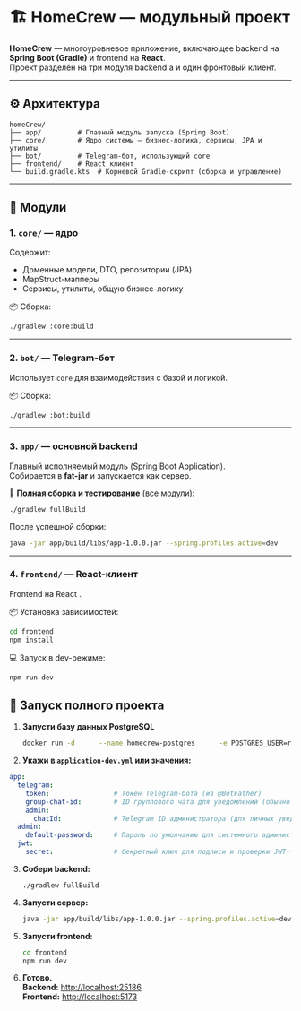 # 🏗️ HomeCrew — модульный проект

**HomeCrew** — многоуровневое приложение, включающее backend на **Spring Boot (Gradle)** и frontend на **React**.  
Проект разделён на три модуля backend'а и один фронтовый клиент.

---

## ⚙️ Архитектура

```
homeCrew/
├── app/         # Главный модуль запуска (Spring Boot)
├── core/        # Ядро системы — бизнес-логика, сервисы, JPA и утилиты
├── bot/         # Telegram-бот, использующий core
├── frontend/    # React клиент
└── build.gradle.kts  # Корневой Gradle-скрипт (сборка и управление)
```

---

## 🧩 Модули

### **1. `core/` — ядро**
Содержит:
- Доменные модели, DTO, репозитории (JPA)
- MapStruct-мапперы
- Сервисы, утилиты, общую бизнес-логику

📦 Сборка:
```bash
./gradlew :core:build
```

---

### **2. `bot/` — Telegram-бот**
Использует `core` для взаимодействия с базой и логикой.

📦 Сборка:
```bash
./gradlew :bot:build
```

---

### **3. `app/` — основной backend**
Главный исполняемый модуль (Spring Boot Application).  
Собирается в **fat-jar** и запускается как сервер.

🚀 **Полная сборка и тестирование** (все модули):
```bash
./gradlew fullBuild
```

После успешной сборки:
```bash
java -jar app/build/libs/app-1.0.0.jar --spring.profiles.active=dev
```

---

### **4. `frontend/` — React-клиент**
Frontend на  React .

📦 Установка зависимостей:
```bash
cd frontend
npm install
```

💻 Запуск в dev-режиме:
```bash
npm run dev
```


## 🧭 Запуск полного проекта

1. **Запусти базу данных PostgreSQL**
   ```bash
   docker run -d      --name homecrew-postgres      -e POSTGRES_USER=root      -e POSTGRES_PASSWORD=root      -e POSTGRES_DB=homecrew_dev      -p 5432:5432      postgres:18
   ```

2. **Укажи в `application-dev.yml` или значения:**

```yaml
app:
  telegram:
    token:                # Токен Telegram-бота (из @BotFather)
    group-chat-id:        # ID группового чата для уведомлений (обычно отрицательное число, например -1001234567890)
    admin:
      chatId:             # Telegram ID администратора (для личных уведомлений и логов)
  admin:
    default-password:     # Пароль по умолчанию для системного администратора приложения
  jwt:
    secret:               # Секретный ключ для подписи и проверки JWT-токенов (используется в механизме аутентификации)
```

3. **Собери backend:**
   ```bash
   ./gradlew fullBuild
   ```

4. **Запусти сервер:**
   ```bash
   java -jar app/build/libs/app-1.0.0.jar --spring.profiles.active=dev
   ```

5. **Запусти frontend:**
   ```bash
   cd frontend
   npm run dev
   ```

6. **Готово.**  
   **Backend:** [http://localhost:25186](http://localhost:25186)  
   **Frontend:** [http://localhost:5173](http://localhost:5173)

